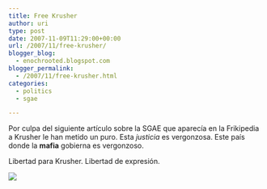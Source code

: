 ```yaml
---
title: Free Krusher
author: uri
type: post
date: 2007-11-09T11:29:00+00:00
url: /2007/11/free-krusher/
blogger_blog:
  - enochrooted.blogspot.com
blogger_permalink:
  - /2007/11/free-krusher.html
categories:
  - politics
  - sgae

---
```

Por culpa del siguiente artículo sobre la SGAE que aparecía en la Frikipedia a Krusher le han metido un puro. Esta <span style="font-style:italic;">justicia</span> es vergonzosa. Este país donde la <span style="font-weight:bold;">mafia</span> gobierna es vergonzoso.

Libertad para Krusher. Libertad de expresión.

[<img style="display:block;text-align:center;cursor:hand;margin:0 auto 10px;" src="http://bp0.blogger.com/_WEHvyZj_jiU/RzRGRD6SAtI/AAAAAAAABBA/22Ks9zE-sLo/s320/SgaeLadrones.png" border="0" />][1]

 [1]: http://bp0.blogger.com/_WEHvyZj_jiU/RzRGRD6SAtI/AAAAAAAABBA/22Ks9zE-sLo/s1600-h/SgaeLadrones.png
